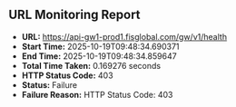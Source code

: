 ## URL Monitoring Report

- **URL:** https://api-gw1-prod1.fisglobal.com/gw/v1/health
- **Start Time:** 2025-10-19T09:48:34.690371
- **End Time:** 2025-10-19T09:48:34.859647
- **Total Time Taken:** 0.169276 seconds
- **HTTP Status Code:** 403
- **Status:** Failure
- **Failure Reason:** HTTP Status Code: 403
